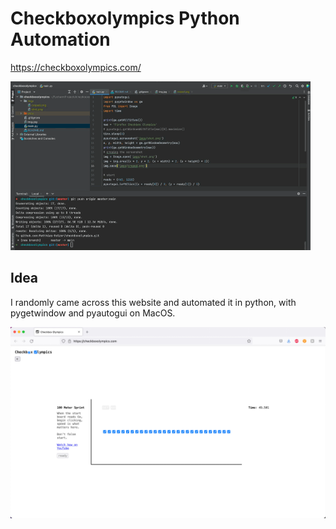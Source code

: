 # Checkboxolympics Python Automation
https://checkboxolympics.com/

![animation](documentation/animation.gif)

## Idea
I randomly came across this website and automated it in python, with pygetwindow and pyautogui on MacOS.

![img](documentation/img.jpg)